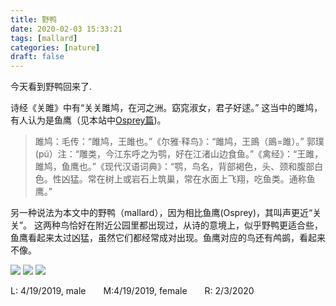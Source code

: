 ```yaml
---
title: 野鸭
date: 2020-02-03 15:33:21
tags: [mallard]
categories: [nature]
draft: false
---
```


今天看到野鸭回来了.

诗经《关雎》中有“关关雎鸠，在河之洲。窈窕淑女，君子好逑。” 这当中的雎鸠，有人认为是鱼鹰（见本站中[Osprey篇](https://swallowblack.github.io/osprey-back/))。

>雎鸠：毛传：“雎鸠，王雎也。”《尔雅·释鸟》：“雎鸠，王鴡（鴡=雎）。” 郭璞(pú）注：“雕类，今江东呼之为鹗，好在江渚山边食鱼。”《禽经》：“王雎，雎鸠，鱼鹰也。”《现代汉语词典》：“鹗，鸟名，背部褐色，头、颈和腹部白色。性凶猛。常在树上或岩石上筑巢，常在水面上飞翔，吃鱼类。通称鱼鹰。”

<!--more-->
另一种说法为本文中的野鸭（mallard），因为相比鱼鹰(Osprey)，其叫声更近“关关”。 这两种鸟恰好在附近公园里都出现过，从诗的意境上，似乎野鸭更适合些，鱼鹰看起来太过凶猛，虽然它们都经常成对出现。鱼鹰对应的鸟还有鸬鹚，看起来不像。

<img src="https://i.loli.net/2020/02/24/UPnZ8VJwyufd7q5.jpg"/>

<img src="https://i.loli.net/2020/02/24/NiCaZ3LSkuQVgde.jpg"/>

<img src="https://i.loli.net/2020/02/24/UyHka2GSt8mOQwR.jpg"/>

L: 4/19/2019, male&emsp;&emsp;M:4/19/2019, female&emsp;&emsp;R: 2/3/2020
